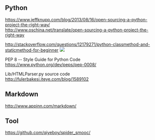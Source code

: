 
## Python
https://www.jeffknupp.com/blog/2013/08/16/open-sourcing-a-python-project-the-right-way/<br>
http://www.oschina.net/translate/open-sourcing-a-python-project-the-right-way

http://stackoverflow.com/questions/12179271/python-classmethod-and-staticmethod-for-beginner
![](https://i.stack.imgur.com/LUyfq.png)


PEP 8 -- Style Guide for Python Code<br>
https://www.python.org/dev/peps/pep-0008/

Lib/HTMLParser.py source code<br>
http://fulerbakesi.iteye.com/blog/1589102

## Markdown
http://www.appinn.com/markdown/

## Tool
https://github.com/qiyeboy/spider_smooc/